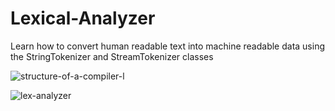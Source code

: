 # Lexical-Analyzer
Learn how to convert human readable text into machine readable data using the StringTokenizer and StreamTokenizer classes

![structure-of-a-compiler-l](https://github.com/ahmedrafat-SW/Lexical-Analyzer/assets/129176607/6715a508-f9fc-4153-ace6-e96a2858e0b2)


![lex-analyzer](https://github.com/ahmedrafat-SW/Lexical-Analyzer/assets/129176607/24174d41-28b2-4a82-b98d-d4c61ece8adb)
